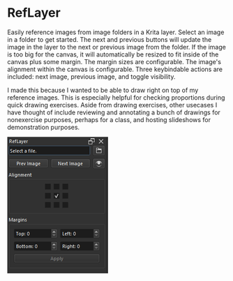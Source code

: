# RefLayer

Easily reference images from image folders in a Krita layer. Select an image in a folder to get started. The next and previous buttons will update the image in the layer to the next or previous image from the folder. If the image is too big for the canvas, it will automatically be resized to fit inside of the canvas plus some margin. The margin sizes are configurable. The image's alignment within the canvas is configurable. Three keybindable actions are included: next image, previous image, and toggle visibility.

I made this because I wanted to be able to draw right on top of my reference images. This is especially helpful for checking proportions during quick drawing exercises. Aside from drawing exercises, other usecases I have thought of include reviewing and annotating a bunch of drawings for nonexercise purposes, perhaps for a class, and hosting slideshows for demonstration purposes.

![UI](./docker_v1_0_0.png)
